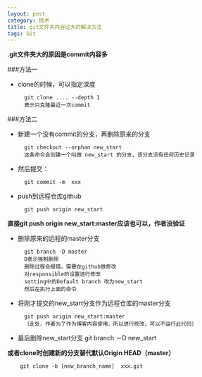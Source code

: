 ```yaml
---
layout: post
category: 技术
title: git文件夹内容过大的解决方法
tags: Git
---
```


**.git文件夹大的原因是commit内容多**

###方法一
- clone的时候，可以指定深度

		git clone .... --depth 1
		表示只克隆最近一次commit

###方法二

- 新建一个没有commit的分支，再删除原来的分支

		git checkout --orphan new_start
		这条命令会创建一个叫做 new_start 的分支，该分支没有任何历史记录
- 然后提交：

		git commit -m  xxx
- push到远程仓库github

		git push origin new_start

**直接git push origin new_start:master应该也可以，作者没验证**

- 删除原来的远程的master分支

		git branch -D master
		D表示强制删除
		删除过程会报错，需要在github做修改
		对responsible的设置进行修改
		setting中的Default branch 改为new_start
		然后在执行上面的命令
- 将刚才提交的new_start分支作为远程仓库的master分支

		git push origin new_start:master
		（此处，作者为了作为博客内容使用，所以进行修改，可以不运行此代码）
- 最后删除new_start分支
		git branch －D new_start

**或者clone时创建新的分支替代默认Origin HEAD（master）**
		
		git clone -b [new_branch_name]  xxx.git